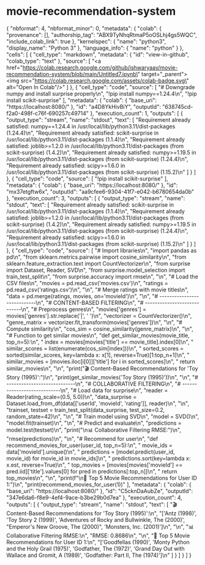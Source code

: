 # movie-recommendation-system
{
  "nbformat": 4,
  "nbformat_minor": 0,
  "metadata": {
    "colab": {
      "provenance": [],
      "authorship_tag": "ABX9TyNhqRtmaP5oOSLhj4gs5WQC",
      "include_colab_link": true
    },
    "kernelspec": {
      "name": "python3",
      "display_name": "Python 3"
    },
    "language_info": {
      "name": "python"
    }
  },
  "cells": [
    {
      "cell_type": "markdown",
      "metadata": {
        "id": "view-in-github",
        "colab_type": "text"
      },
      "source": [
        "<a href=\"https://colab.research.google.com/github/ishwaryaav/movie-recommendation-system/blob/main/Untitled7.ipynb\" target=\"_parent\"><img src=\"https://colab.research.google.com/assets/colab-badge.svg\" alt=\"Open In Colab\"/></a>"
      ]
    },
    {
      "cell_type": "code",
      "source": [
        "# Downgrade numpy and install surprise properly\n",
        "!pip install numpy==1.24.4\n",
        "!pip install scikit-surprise"
      ],
      "metadata": {
        "colab": {
          "base_uri": "https://localhost:8080/"
        },
        "id": "a4D8YkHivBiY",
        "outputId": "638745cd-f2a0-498f-c76f-690257c49714"
      },
      "execution_count": 1,
      "outputs": [
        {
          "output_type": "stream",
          "name": "stdout",
          "text": [
            "Requirement already satisfied: numpy==1.24.4 in /usr/local/lib/python3.11/dist-packages (1.24.4)\n",
            "Requirement already satisfied: scikit-surprise in /usr/local/lib/python3.11/dist-packages (1.1.4)\n",
            "Requirement already satisfied: joblib>=1.2.0 in /usr/local/lib/python3.11/dist-packages (from scikit-surprise) (1.4.2)\n",
            "Requirement already satisfied: numpy>=1.19.5 in /usr/local/lib/python3.11/dist-packages (from scikit-surprise) (1.24.4)\n",
            "Requirement already satisfied: scipy>=1.6.0 in /usr/local/lib/python3.11/dist-packages (from scikit-surprise) (1.15.2)\n"
          ]
        }
      ]
    },
    {
      "cell_type": "code",
      "source": [
        "!pip install scikit-surprise"
      ],
      "metadata": {
        "colab": {
          "base_uri": "https://localhost:8080/"
        },
        "id": "mx37etgftw6x",
        "outputId": "aa9cfee6-9304-41f7-e042-b6780654da0b"
      },
      "execution_count": 3,
      "outputs": [
        {
          "output_type": "stream",
          "name": "stdout",
          "text": [
            "Requirement already satisfied: scikit-surprise in /usr/local/lib/python3.11/dist-packages (1.1.4)\n",
            "Requirement already satisfied: joblib>=1.2.0 in /usr/local/lib/python3.11/dist-packages (from scikit-surprise) (1.4.2)\n",
            "Requirement already satisfied: numpy>=1.19.5 in /usr/local/lib/python3.11/dist-packages (from scikit-surprise) (1.24.4)\n",
            "Requirement already satisfied: scipy>=1.6.0 in /usr/local/lib/python3.11/dist-packages (from scikit-surprise) (1.15.2)\n"
          ]
        }
      ]
    },
    {
      "cell_type": "code",
      "source": [
        "# Import libraries\n",
        "import pandas as pd\n",
        "from sklearn.metrics.pairwise import cosine_similarity\n",
        "from sklearn.feature_extraction.text import CountVectorizer\n",
        "from surprise import Dataset, Reader, SVD\n",
        "from surprise.model_selection import train_test_split\n",
        "from surprise.accuracy import rmse\n",
        "\n",
        "# Load the CSV files\n",
        "movies = pd.read_csv('movies.csv')\n",
        "ratings = pd.read_csv('ratings.csv')\n",
        "\n",
        "# Merge ratings with movie titles\n",
        "data = pd.merge(ratings, movies, on='movieId')\n",
        "\n",
        "# ----------------------------\n",
        "# CONTENT-BASED FILTERING\n",
        "# ----------------------------\n",
        "# Preprocess genres\n",
        "movies['genres'] = movies['genres'].str.replace('|', ' ')\n",
        "vectorizer = CountVectorizer()\n",
        "genre_matrix = vectorizer.fit_transform(movies['genres'])\n",
        "\n",
        "# Compute similarity\n",
        "cos_sim = cosine_similarity(genre_matrix)\n",
        "\n",
        "# Function to get similar movies\n",
        "def get_similar_movies(movie_title, top_n=5):\n",
        "    index = movies[movies['title'] == movie_title].index[0]\n",
        "    similar_scores = list(enumerate(cos_sim[index]))\n",
        "    sorted_scores = sorted(similar_scores, key=lambda x: x[1], reverse=True)[1:top_n+1]\n",
        "    similar_movies = [movies.iloc[i[0]]['title'] for i in sorted_scores]\n",
        "    return similar_movies\n",
        "\n",
        "print(\"🎬 Content-Based Recommendations for 'Toy Story (1995)':\")\n",
        "print(get_similar_movies('Toy Story (1995)'))\n",
        "\n",
        "# ----------------------------\n",
        "# COLLABORATIVE FILTERING\n",
        "# ----------------------------\n",
        "# Load data for surprise\n",
        "reader = Reader(rating_scale=(0.5, 5.0))\n",
        "data_surprise = Dataset.load_from_df(data[['userId', 'movieId', 'rating']], reader)\n",
        "\n",
        "trainset, testset = train_test_split(data_surprise, test_size=0.2, random_state=42)\n",
        "\n",
        "# Train model using SVD\n",
        "model = SVD()\n",
        "model.fit(trainset)\n",
        "\n",
        "# Predict and evaluate\n",
        "predictions = model.test(testset)\n",
        "print(\"\\n📊 Collaborative Filtering RMSE:\")\n",
        "rmse(predictions)\n",
        "\n",
        "# Recommend for user\n",
        "def recommend_movies_for_user(user_id, top_n=5):\n",
        "    movie_ids = data['movieId'].unique()\n",
        "    predictions = [model.predict(user_id, movie_id) for movie_id in movie_ids]\n",
        "    predictions.sort(key=lambda x: x.est, reverse=True)\n",
        "    top_movies = [movies[movies['movieId'] == pred.iid]['title'].values[0] for pred in predictions[:top_n]]\n",
        "    return top_movies\n",
        "\n",
        "print(f\"\\n🎯 Top 5 Movie Recommendations for User ID 1:\")\n",
        "print(recommend_movies_for_user(1))"
      ],
      "metadata": {
        "colab": {
          "base_uri": "https://localhost:8080/"
        },
        "id": "C5cknDaAubZe",
        "outputId": "347e6da6-f8e9-4ef4-9ace-b3be29b0d7ea"
      },
      "execution_count": 4,
      "outputs": [
        {
          "output_type": "stream",
          "name": "stdout",
          "text": [
            "🎬 Content-Based Recommendations for 'Toy Story (1995)':\n",
            "['Antz (1998)', 'Toy Story 2 (1999)', 'Adventures of Rocky and Bullwinkle, The (2000)', \"Emperor's New Groove, The (2000)\", 'Monsters, Inc. (2001)']\n",
            "\n",
            "📊 Collaborative Filtering RMSE:\n",
            "RMSE: 0.8686\n",
            "\n",
            "🎯 Top 5 Movie Recommendations for User ID 1:\n",
            "['Goodfellas (1990)', 'Monty Python and the Holy Grail (1975)', 'Godfather, The (1972)', 'Grand Day Out with Wallace and Gromit, A (1989)', 'Godfather: Part II, The (1974)']\n"
          ]
        }
      ]
    }
  ]
}
